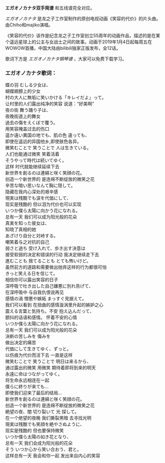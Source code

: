 

**エガオノカナタ双手简谱** 和五线谱完全对应。

_エガオノカナタ_ 是龙之子工作室制作的原创电视动画《笑容的代价》的片头曲。由Chiho和majiko演唱。

《笑容的代价》该作是纪念龙之子工作室创立55周年的动画作品，描述的是在某个遥远星球上的公主与女战士之间的故事。动画于2019年1月4日起每周五在WOWOW首播，中国大陆由bilibili独家正版发布，全12话。

歌词下方是 _エガオノカナタ钢琴谱_ ，大家可以免费下载学习。

### エガオノカナタ歌词：

蝶の羽 むしる少女は、  
蝴蝶翅膀上的少女  
村の大人に無垢に笑いかける「キレイだよ」って。  
让村里的人们露出纯净的笑容 说道：“好美啊”  
夜の街 舞う踊り子は、  
夜晚街道上的舞女  
過去の傷をえくぼで覆う。  
用笑容掩盖过去的伤口  
遥か遠い異国の地でも、肌の色 違っても、  
即使在遥远的异国他乡,即使肤色各异。  
微笑むことで 笑うことで 人は生きている。  
人们也能通过微笑 笑着活着  
そうやって時代は続いてゆく。  
这样 时代就能继续延续下去  
新世界を創るのは連綿と咲く笑顔の花。  
创造一个新世界的 是连绵不断绽放的微笑之花  
辛苦な暗い思いなんて胸に隠して。  
隐藏在我内心深处的艰辛感  
現実は残酷でも涙を代価にして、  
现实是残酷的 但以泪为代价也可以实现  
いつか僕ら太陽に向かう花になれる。  
总有一天 我们可以成为阳光般的花朵  
真実を知った彼女は、  
知晓了真相的她  
あざけり自分と対峙する。  
嘲笑着与之对抗的自己  
弱さと過ち 受け入れて、歩き出す決意は  
接受软弱的决定和错误的行动 我决定继续走下去  
進むことも 捨てることも とても怖いけど。  
虽然前方的道路和需要做出抛弃这样的行为都很可怕  
きっと笑える日を信じて。  
相信你可以露出笑容的日子  
深呼吸で吐き出した自己嫌悪に別れ告げて、  
在深呼吸中 与自我仇恨说再见  
感情の渦 憎悪や嫉妬 まっすぐ見据えて。  
我们可以看到 在扭曲的感情漩涡里升起的嫉妒之心  
震える言葉と気持ち。不安 抱え込んだって、  
颤抖的话语和感情。 怀着不安的心情  
いつか僕ら太陽に向かう花になれる。  
总有一天 我们可以成为阳光般的花朵  
決断の苦しみを 傷みを  
做出决定的痛苦  
代価にして生きてゆく、ずっと。  
以伤痕为代价而活下去 一直是这样  
微笑むことで 笑うことで 明日は来るから、  
通过露出的微笑 用微笑 期待着即将到来的明天  
永遠に命はつながってゆく。  
将生命永远相连在一起  
僕らに終りが来ても…  
即使我们迎来了最后的结局…  
新世界を創るのは連綿と咲く笑顔の花。  
创造一个新世界的 是连绵不断绽放的微笑之花  
絶望の夜、闇 切り裂いて 光 探して。  
在一个绝望的夜晚 我们撕裂黑暗 去寻找光明  
現実は残酷でも笑顔を絶やさぬように、  
现实是残酷的 但也要保持微笑  
いつか僕ら太陽の如き花となり、  
总有一天 我们会成为阳光般的花朵  
そう いつか心から笑い合おう、君と。  
这样总有一天 我会和你一起 发出来自内心的笑容

